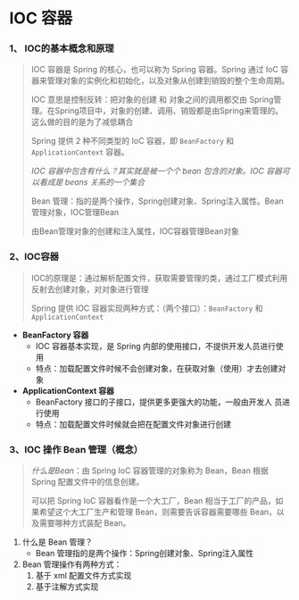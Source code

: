 # IOC 容器

### 1、 IOC的基本概念和原理

> IOC 容器是 Spring 的核心，也可以称为 Spring 容器。Spring 通过 IoC 容器来管理对象的实例化和初始化，以及对象从创建到销毁的整个生命周期。
>
> IOC 意思是控制反转：把对象的创建 和 对象之间的调用都交由 Spring管理。在Spring项目中，对象的创建、调用、销毁都是由Spring来管理的。这么做的目的是为了减低耦合
>
> Spring 提供 2 种不同类型的 IoC 容器，即 `BeanFactory` 和 `ApplicationContext` 容器。
>
> *IOC 容器中包含有什么？其实就是被一个个 bean 包含的对象。IOC 容器可以看成是 beans 关系的一个集合*
>
> Bean 管理：指的是两个操作，Spring创建对象、Spring注入属性。Bean管理对象，IOC管理Bean
>
> 由Bean管理对象的创建和注入属性，IOC容器管理Bean对象

### 2、IOC容器

> IOC的原理是：通过解析配置文件，获取需要管理的类，通过工厂模式利用反射去创建对象，对对象进行管理
>
> Spring 提供 IOC 容器实现两种方式：（两个接口）：`BeanFactory` 和 `ApplicationContext` 

- **BeanFactory 容器**
  - IOC 容器基本实现，是 Spring 内部的使用接口，不提供开发人员进行使用
  - 特点：加载配置文件时候不会创建对象，在获取对象（使用）才去创建对象
- **ApplicationContext 容器**
  - BeanFactory 接口的子接口，提供更多更强大的功能，一般由开发人 员进行使用
  - 特点：加载配置文件时候就会把在配置文件对象进行创建

### 3、IOC 操作 Bean 管理（概念）

> *什么是Bean*：由 Spring IoC 容器管理的对象称为 Bean，Bean 根据 Spring 配置文件中的信息创建。
>
> 可以把 Spring IoC 容器看作是一个大工厂，Bean 相当于工厂的产品，如果希望这个大工厂生产和管理 Bean，则需要告诉容器需要哪些 Bean，以及需要哪种方式装配 Bean。

1. 什么是 Bean 管理？
   - Bean 管理指的是两个操作：Spring创建对象、Spring注入属性
2. Bean 管理操作有两种方式：
   1. 基于 xml 配置文件方式实现
   2. 基于注解方式实现

